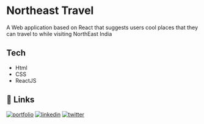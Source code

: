# Northeast Travel

A Web application based on React that suggests users cool places that they can travel to while visiting NorthEast India

## Tech 
- Html
- CSS
- ReactJS

## 🔗 Links
[![portfolio](https://img.shields.io/badge/my_portfolio-000?style=for-the-badge&logo=ko-fi&logoColor=white)](https://abhijitsharma.netlify.app/)
[![linkedin](https://img.shields.io/badge/linkedin-0A66C2?style=for-the-badge&logo=linkedin&logoColor=white)](https://www.linkedin.com/in/abhijitdotsharma/)
[![twitter](https://img.shields.io/badge/twitter-1DA1F2?style=for-the-badge&logo=twitter&logoColor=white)](https://twitter.com/abhi_exe)
